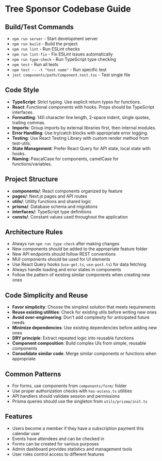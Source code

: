 # Tree Sponsor Codebase Guide

## Build/Test Commands

- `npm run server` - Start development server
- `npm run build` - Build the project
- `npm run lint` - Run ESLint checks
- `npm run lint-fix` - Fix ESLint issues automatically
- `npm run type-check` - Run TypeScript type checking
- `npm test` - Run all tests
- `npm test -- -t "test name"` - Run specific test
- `jest components/path/Component.test.tsx` - Test single file

## Code Style

- **TypeScript**: Strict typing. Use explicit return types for functions.
- **React**: Functional components with hooks. Props should be TypeScript interfaces.
- **Formatting**: 140 character line length, 2-space indent, single quotes, trailing commas.
- **Imports**: Group imports by external libraries first, then internal modules.
- **Error Handling**: Use try/catch blocks with appropriate error logging.
- **Testing**: Use React Testing Library with custom render method from test-utils.
- **State Management**: Prefer React Query for API state, local state with hooks.
- **Naming**: PascalCase for components, camelCase for functions/variables.

## Project Structure

- **components/**: React components organized by feature
- **pages/**: Next.js pages and API routes
- **utils/**: Utility functions and shared logic
- **prisma/**: Database schema and migrations
- **interfaces/**: TypeScript type definitions
- **consts/**: Constant values used throughout the application

## Architecture Rules

- Always run `npm run type-check` after making changes
- New components should be added to the appropriate feature folder
- New API endpoints should follow REST conventions
- MUI components should be used for UI elements
- Use React Query hooks (`use-get.ts`, `use-post.ts`) for data fetching
- Always handle loading and error states in components
- Follow the pattern of existing similar components when creating new ones

## Code Simplicity and Reuse

- **Favor simplicity**: Choose the simplest solution that meets requirements
- **Reuse existing utilities**: Check for existing utils before writing new ones
- **Avoid over-engineering**: Don't add complexity for anticipated future needs
- **Minimize dependencies**: Use existing dependencies before adding new ones
- **DRY principle**: Extract repeated logic into reusable functions
- **Component composition**: Build complex UIs from simple, reusable components
- **Consolidate similar code**: Merge similar components or functions when appropriate

## Common Patterns

- For forms, use components from `components/form/` folder
- Use proper authorization checks with `has-access.ts` utilities
- API handlers should validate session and permissions
- Prisma queries should use the singleton from `utils/prisma/init.ts`

## Features

- Users become a member if they have a subscription payment this calendar user
- Events have attendees and can be checked in
- Forms can be created for various purposes
- Admin dashboard provides statistics and management tools
- User roles control access to different features
